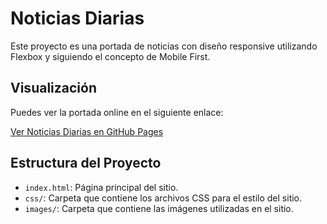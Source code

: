 # Noticias Diarias

Este proyecto es una portada de noticias con diseño responsive utilizando Flexbox y siguiendo el concepto de Mobile First.

## Visualización

Puedes ver la portada online en el siguiente enlace:

[Ver Noticias Diarias en GitHub Pages]([https://tu-usuario.github.io/tu-repositorio/](https://davidrprt.github.io/portal_noticias/))


## Estructura del Proyecto

- `index.html`: Página principal del sitio.
- `css/`: Carpeta que contiene los archivos CSS para el estilo del sitio.
- `images/`: Carpeta que contiene las imágenes utilizadas en el sitio.

